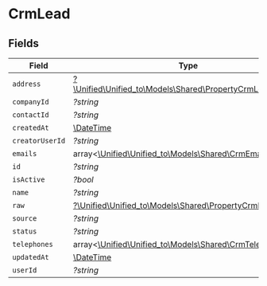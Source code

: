 # CrmLead


## Fields

| Field                                                                                                      | Type                                                                                                       | Required                                                                                                   | Description                                                                                                |
| ---------------------------------------------------------------------------------------------------------- | ---------------------------------------------------------------------------------------------------------- | ---------------------------------------------------------------------------------------------------------- | ---------------------------------------------------------------------------------------------------------- |
| `address`                                                                                                  | [?\Unified\Unified_to\Models\Shared\PropertyCrmLeadAddress](../../Models/Shared/PropertyCrmLeadAddress.md) | :heavy_minus_sign:                                                                                         | N/A                                                                                                        |
| `companyId`                                                                                                | *?string*                                                                                                  | :heavy_minus_sign:                                                                                         | N/A                                                                                                        |
| `contactId`                                                                                                | *?string*                                                                                                  | :heavy_minus_sign:                                                                                         | N/A                                                                                                        |
| `createdAt`                                                                                                | [\DateTime](https://www.php.net/manual/en/class.datetime.php)                                              | :heavy_minus_sign:                                                                                         | N/A                                                                                                        |
| `creatorUserId`                                                                                            | *?string*                                                                                                  | :heavy_minus_sign:                                                                                         | N/A                                                                                                        |
| `emails`                                                                                                   | array<[\Unified\Unified_to\Models\Shared\CrmEmail](../../Models/Shared/CrmEmail.md)>                       | :heavy_minus_sign:                                                                                         | N/A                                                                                                        |
| `id`                                                                                                       | *?string*                                                                                                  | :heavy_minus_sign:                                                                                         | N/A                                                                                                        |
| `isActive`                                                                                                 | *?bool*                                                                                                    | :heavy_minus_sign:                                                                                         | N/A                                                                                                        |
| `name`                                                                                                     | *?string*                                                                                                  | :heavy_minus_sign:                                                                                         | N/A                                                                                                        |
| `raw`                                                                                                      | [?\Unified\Unified_to\Models\Shared\PropertyCrmLeadRaw](../../Models/Shared/PropertyCrmLeadRaw.md)         | :heavy_minus_sign:                                                                                         | N/A                                                                                                        |
| `source`                                                                                                   | *?string*                                                                                                  | :heavy_minus_sign:                                                                                         | N/A                                                                                                        |
| `status`                                                                                                   | *?string*                                                                                                  | :heavy_minus_sign:                                                                                         | N/A                                                                                                        |
| `telephones`                                                                                               | array<[\Unified\Unified_to\Models\Shared\CrmTelephone](../../Models/Shared/CrmTelephone.md)>               | :heavy_minus_sign:                                                                                         | N/A                                                                                                        |
| `updatedAt`                                                                                                | [\DateTime](https://www.php.net/manual/en/class.datetime.php)                                              | :heavy_minus_sign:                                                                                         | N/A                                                                                                        |
| `userId`                                                                                                   | *?string*                                                                                                  | :heavy_minus_sign:                                                                                         | N/A                                                                                                        |